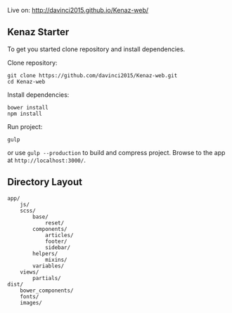 Live on: http://davinci2015.github.io/Kenaz-web/

## Kenaz Starter

To get you started clone repository and install dependencies.

Clone repository:

```
git clone https://github.com/davinci2015/Kenaz-web.git
cd Kenaz-web
```

Install dependencies:

```
bower install
npm install
```

Run project:

```
gulp
```

or use `gulp --production` to build and compress project.
Browse to the app at `http://localhost:3000/`.

## Directory Layout

```
app/                    	
	js/			   	
	scss/			
		base/
			reset/
		components/
			articles/
			footer/
			sidebar/
		helpers/
			mixins/
		variables/
	views/			
		partials/
dist/
	bower_components/
	fonts/
	images/
```	
